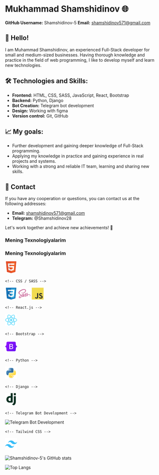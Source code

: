 # Mukhammad Shamshidinov 🌐

**GitHub Username:** Shamshidinov-5
**Email:** shamshidinov571@gmail.com

## 👋 Hello!

I am Muhammad Shamshidinov, an experienced Full-Stack developer for small and medium-sized businesses. Having thorough knowledge and practice in the field of web programming, I like to develop myself and learn new technologies.

## 🛠 Technologies and Skills:

- **Frontend:** HTML, CSS, SASS, JavaScript, React, Bootstrap
- **Backend:** Python, Django
- **Bot Creation:** Telegram bot development
- **Design:** Working with figma
- **Version control:** Git, GitHub

## 📈 My goals:

- Further development and gaining deeper knowledge of Full-Stack programming.
- Applying my knowledge in practice and gaining experience in real projects and systems.
- Working with a strong and reliable IT team, learning and sharing new skills.

## 🎯 Contact

If you have any cooperation or questions, you can contact us at the following addresses:

- **Email:** [shamshidinov571@gmail.com](mailto:shamshidinov571@gmail.com)
- **Telegram:** @Shamshidinov28

Let's work together and achieve new achievements! 🚀

### Mening Texnologiyalarim

### Mening Texnologiyalarim

<p align="left">
    <!-- HTML -->
    <img src="https://raw.githubusercontent.com/devicons/devicon/master/icons/html5/html5-original.svg" alt="HTML" width="40" height="40"/>
    
    <!-- CSS / SASS -->
<img src="https://raw.githubusercontent.com/devicons/devicon/master/icons/css3/css3-original.svg" alt="CSS" width="40" height="40"/>
<img src="https://raw.githubusercontent.com/devicons/devicon/master/icons/sass/sass-original.svg" alt="SASS" width="40" height="40"/>
    
   <!-- JavaScript -->
<img src="https://raw.githubusercontent.com/devicons/devicon/master/icons/javascript/javascript-original.svg" alt="JavaScript" width="40" height="40"/>
    
    <!-- React.js -->
<img src="https://raw.githubusercontent.com/devicons/devicon/master/icons/react/react-original.svg" alt="React.js" width="40" height="40"/>
    
    <!-- Bootstrap -->
<img src="https://raw.githubusercontent.com/devicons/devicon/master/icons/bootstrap/bootstrap-original.svg" alt="Bootstrap" width="40" height="40"/>
    
    <!-- Python -->
 <img src="https://raw.githubusercontent.com/devicons/devicon/master/icons/python/python-original.svg" alt="Python" width="40" height="40"/>
    
    <!-- Django -->
<img src="https://raw.githubusercontent.com/devicons/devicon/master/icons/django/django-plain.svg" alt="Django" width="40" height="40"/>
    
    <!-- Telegram Bot Development -->
<img src="https://upload.wikimedia.org/wikipedia/commons/8/82/Telegram_logo.svg" alt="Telegram Bot Development" width="40" height="40"/>
    
    <!-- Tailwind CSS -->
<img src="https://raw.githubusercontent.com/devicons/devicon/master/icons/tailwindcss/tailwindcss-plain.svg" alt="Tailwind CSS" width="40" height="40"/>
</p>




![Shamshidinov-5's GitHub stats](https://github-readme-stats.vercel.app/api?username=Shamshidinov-5&show_icons=true&theme=THEME_NAME)

![Top Langs](https://github-readme-stats.vercel.app/api/top-langs/?username=Shamshidinov-5&layout=compact&theme=THEME_NAME)



